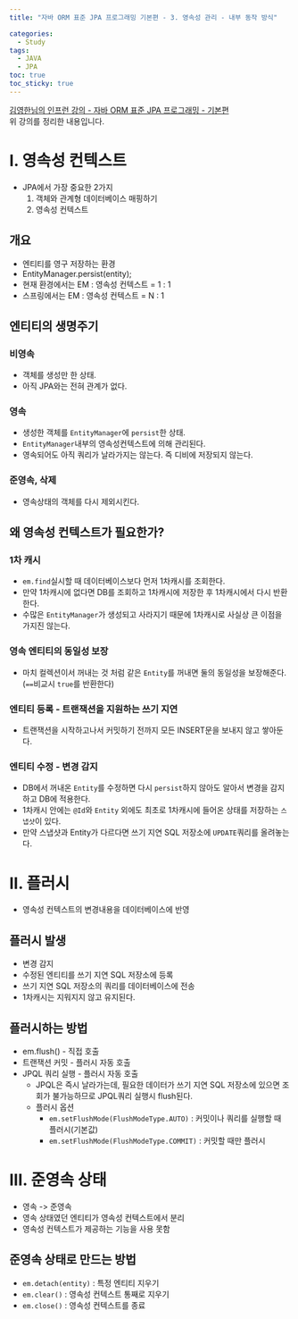 ```yaml
---
title: "자바 ORM 표준 JPA 프로그래밍 기본편 - 3. 영속성 관리 - 내부 동작 방식"

categories:
  - Study
tags:
  - JAVA
  - JPA
toc: true
toc_sticky: true
---
```


[김영한님의 인프런 강의 - 자바 ORM 표준 JPA 프로그래밍 - 기본편](https://inf.run/VP3b)  
위 강의를 정리한 내용입니다.

# I. 영속성 컨텍스트

- JPA에서 가장 중요한 2가지
  1. 객체와 관계형 데이터베이스 매핑하기
  2. 영속성 컨텍스트

## 개요

- 엔티티를 영구 저장하는 환경
- EntityManager.persist(entity);
- 현재 환경에서는 EM : 영속성 컨텍스트 = 1 : 1
- 스프링에서는 EM : 영속성 컨텍스트 = N : 1

## 엔티티의 생명주기

### 비영속

- 객체를 생성만 한 상태.
- 아직 JPA와는 전혀 관계가 없다.

### 영속

- 생성한 객체를 `EntityManager`에 `persist`한 상태.
- `EntityManager`내부의 영속성컨텍스트에 의해 관리된다.
- 영속되어도 아직 쿼리가 날라가지는 않는다. 즉 디비에 저장되지 않는다.

### 준영속, 삭제

- 영속상태의 객체를 다시 제외시킨다.

## 왜 영속성 컨텍스트가 필요한가?

### 1차 캐시

- `em.find`실시할 때 데이터베이스보다 먼저 1차캐시를 조회한다.
- 만약 1차캐시에 없다면 DB를 조회하고 1차캐시에 저장한 후 1차캐시에서 다시 반환한다.
- 수많은 `EntityManager`가 생성되고 사라지기 때문에 1차캐시로 사실상 큰 이점을 가지진 않는다.

### 영속 엔티티의 동일성 보장

- 마치 컬렉션이서 꺼내는 것 처럼 같은 `Entity`를 꺼내면 둘의 동일성을 보장해준다. (`==`비교시 `true`를 반환한다)

### 엔티티 등록 - 트랜잭션을 지원하는 쓰기 지연
- 트랜잭션을 시작하고나서 커밋하기 전까지 모든 INSERT문을 보내지 않고 쌓아둔다.

### 엔티티 수정 - 변경 감지
- DB에서 꺼내온 `Entity`를 수정하면 다시 `persist`하지 않아도 알아서 변경을 감지하고 DB에 적용한다.
- 1차캐시 안에는 `@Id`와 `Entity` 외에도 최초로 1차캐시에 들어온 상태를 저장하는 `스냅샷`이 있다.
- 만약 스냅샷과 Entity가 다르다면 쓰기 지연 SQL 저장소에 `UPDATE`쿼리를 올려놓는다.

# II. 플러시

- 영속성 컨텍스트의 변경내용을 데이터베이스에 반영

## 플러시 발생
- 변경 감지
- 수정된 엔티티를 쓰기 지연 SQL 저장소에 등록
- 쓰기 지연 SQL 저장소의 쿼리를 데이터베이스에 전송
- 1차캐시는 지워지지 않고 유지된다.

## 플러시하는 방법
- em.flush() - 직접 호출
- 트랜잭션 커밋 - 플러시 자동 호출
- JPQL 쿼리 실행 - 플러시 자동 호출
  - JPQL은 즉시 날라가는데, 필요한 데이터가 쓰기 지연 SQL 저장소에 있으면 조회가 불가능하므로 JPQL쿼리 실행시 flush된다.
  - 플러시 옵션
    - `em.setFlushMode(FlushModeType.AUTO)` : 커밋이나 쿼리를 실행할 때 플러시(기본값)
    - `em.setFlushMode(FlushModeType.COMMIT)` : 커밋할 때만 플러시

# III. 준영속 상태
- 영속 -> 준영속
- 영속 상태였던 엔티티가 영속성 컨텍스트에서 분리
- 영속성 컨텍스트가 제공하는 기능을 사용 못함

## 준영속 상태로 만드는 방법
- `em.detach(entity)` : 특정 엔티티 지우기
- `em.clear()` : 영속성 컨텍스트 통째로 지우기
- `em.close()` : 영속성 컨텍스트를 종료